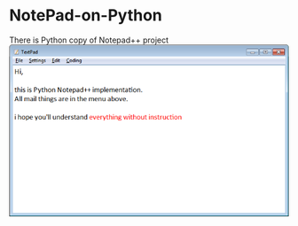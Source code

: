 # NotePad-on-Python

There is Python copy of Notepad++ project
![alt tag](https://github.com/ForestFox/NotePad-on-Python/blob/master/sample.png)
